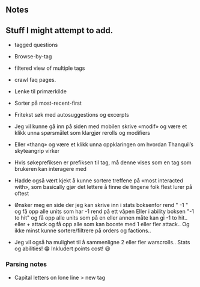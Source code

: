 ## Notes

## Stuff I might attempt to add.
 
 - tagged questions
 
 - Browse-by-tag
 
 - filtered view of multiple tags

 - crawl faq pages.

 - Lenke til primærkilde

 - Sorter på most-recent-first

 - Fritekst søk med autosuggestions og excerpts

 - Jeg vil kunne gå inn på siden med mobilen skrive «modif» og være et klikk unna spørsmålet som klargjør rerolls og modifiers

 - Eller «thanq» og være et klikk unna oppklaringen om hvordan Thanquil’s skyteangrip virker

 - Hvis søkeprefiksen er prefiksen til tag, må denne vises som en tag som brukeren kan interagere med

 - Hadde også vært kjekt å kunne sortere treffene på «most interacted with», som basically gjør det lettere å finne de tingene folk flest lurer på oftest
 
- Ønsker meg en side der jeg kan skrive inn i stats boksenfor rend " -1 " og få opp alle units som har -1 rend på ett våpen Eller i     ability boksen "-1 to hit" og få opp alle units som på en eller annen måte kan gi -1 to hit.. eller + attack og få opp alle som kan booste med 1 eller fler attack.. Og ikke minst kunne sortere/filtrere på orders og factions..

- Jeg vil også ha mulighet til å sammenligne 2 eller fler warscrolls..
Stats og abilities! :grin:
Inkludert points cost! :smiley:

 ### Parsing notes

- Capital letters on lone line > new tag
